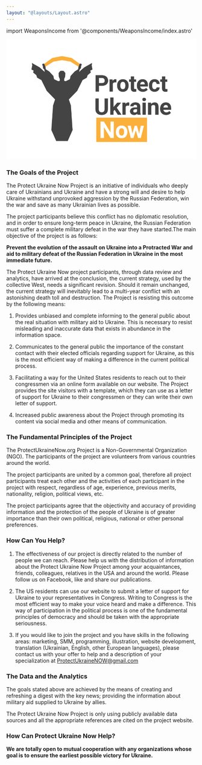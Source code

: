 ```yaml
---
layout: "@layouts/Layout.astro"
---
```

import WeaponsIncome from '@components/WeaponsIncome/index.astro'

![](../../assets/logo/pun-logo-vertical.svg)

### The Goals of the Project

<WeaponsIncome />

The Protect Ukraine Now Project is an initiative of individuals who deeply care of Ukrainians and Ukraine and have a strong will and desire to help Ukraine withstand unprovoked aggression by the Russian Federation, win the war and save as many Ukrainian lives as possible.

The project participants believe this conflict has no diplomatic resolution, and in order to ensure long-term peace in Ukraine, the Russian Federation must suffer a complete military defeat in the war they have started.The main objective of the project is as follows:

**Prevent the evolution of the assault on Ukraine into a Protracted War and aid to military defeat of the Russian Federation in Ukraine in the most immediate future.**

The Protect Ukraine Now project participants, through data review and analytics, have arrived at the conclusion, the current strategy, used by the collective West, needs a significant revision. Should it remain unchanged, the current strategy will inevitably lead to a multi-year conflict with an astonishing death toll and destruction. The Project is resisting this outcome by the following means:

1.  Provides unbiased and complete informing to the general public about the real situation with military aid to Ukraine. This is necessary to resist misleading and inaccurate data that exists in abundance in the information space.

2.  Communicates to the general public the importance of the constant contact with their elected officials regarding support for Ukraine, as this is the most efficient way of making a difference in the current political process.

3.  Facilitating a way for the United States residents to reach out to their congressmen via an online form available on our website. The Project provides the site visitors with a template, which they can use as a letter of support for Ukraine to their congressmen or they can write their own letter of support.

4.  Increased public awareness about the Project through promoting its content via social media and other means of communication.


### The Fundamental Principles of the Project

The ProtectUkraineNow.org Project is a Non-Governmental Organization (NGO). The participants of the project are volunteers from various countries around the world.

The project participants are united by a common goal, therefore all project participants treat each other and the activities of each participant in the project with respect, regardless of age, experience, previous merits, nationality, religion, political views, etc.

The project participants agree that the objectivity and accuracy of providing information and the protection of the people of Ukraine is of greater importance than their own political, religious, national or other personal preferences.

### How Can You Help?

1.  The effectiveness of our project is directly related to the number of people we can reach. Please help us with the distribution of information about the Protect Ukraine Now Project among your acquaintances, friends, colleagues, relatives in the USA and around the world. Please follow us on Facebook, like and share our publications.

2.  The US residents can use our website to submit a letter of support for Ukraine to your representatives in Congress. Writing to Congress is the most efficient way to make your voice heard and make a difference. This way of participation in the political process is one of the fundamental principles of democracy and should be taken with the appropriate seriousness.

3.  If you would like to join the project and you have skills in the following areas: marketing, SMM, programming, illustration, website development, translation (Ukrainian, English, other European languages), please contact us with your offer to help and a description of your specialization at [ProtectUkraineNOW@gmail.com](mailto:ProtectUkraineNOW@gmail.com)


### The Data and the Analytics

The goals stated above are achieved by the means of creating and refreshing a digest with the key news; providing the information about military aid supplied to Ukraine by allies.

The Protect Ukraine Now Project is only using publicly available data sources and all the appropriate references are cited on the project website.

### How Can Protect Ukraine Now Help?

**We are totally open to mutual cooperation with any organizations whose goal is to ensure the earliest possible victory for Ukraine.**